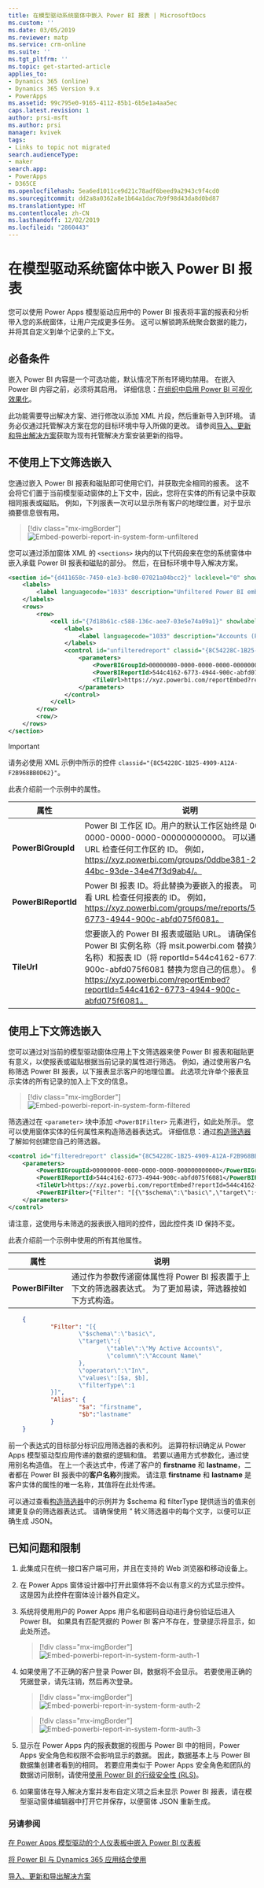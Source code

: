 ```yaml
---
title: 在模型驱动系统窗体中嵌入 Power BI 报表 | MicrosoftDocs
ms.custom: ''
ms.date: 03/05/2019
ms.reviewer: matp
ms.service: crm-online
ms.suite: ''
ms.tgt_pltfrm: ''
ms.topic: get-started-article
applies_to:
- Dynamics 365 (online)
- Dynamics 365 Version 9.x
- PowerApps
ms.assetid: 99c795e0-9165-4112-85b1-6b5e1a4aa5ec
caps.latest.revision: 1
author: prsi-msft
ms.author: prsi
manager: kvivek
tags:
- Links to topic not migrated
search.audienceType:
- maker
search.app:
- PowerApps
- D365CE
ms.openlocfilehash: 5ea6ed1011ce9d21c78adf6beed9a2943c9f4cd0
ms.sourcegitcommit: dd2a8a0362a8e1b64a1dac7b9f98d43da8d0bd87
ms.translationtype: HT
ms.contentlocale: zh-CN
ms.lasthandoff: 12/02/2019
ms.locfileid: "2860443"
---
```

# <a name="embed-a-power-bi-report-in-a-model-driven-system-form"></a>在模型驱动系统窗体中嵌入 Power BI 报表
您可以使用 Power Apps 模型驱动应用中的 Power BI 报表将丰富的报表和分析带入您的系统窗体，让用户完成更多任务。 这可以解锁跨系统聚合数据的能力，并将其自定义到单个记录的上下文。
 
## <a name="prerequisites"></a>必备条件 
嵌入 Power BI 内容是一个可选功能，默认情况下所有环境均禁用。 在嵌入 Power BI 内容之前，必须将其启用。 详细信息：[在组织中启用 Power BI 可视化效果化](https://docs.microsoft.com/dynamics365/customer-engagement/admin/use-power-bi?#enable--visualizations-in-the-organization)。

此功能需要导出解决方案、进行修改以添加 XML 片段，然后重新导入到环境。 请务必仅通过托管解决方案在您的目标环境中导入所做的更改。 请参阅[导入、更新和导出解决方案](https://docs.microsoft.com/powerapps/maker/common-data-service/import-update-export-solutions)获取为现有托管解决方案安装更新的指导。

## <a name="embed-without-contextual-filtering"></a>不使用上下文筛选嵌入
您通过嵌入 Power BI 报表和磁贴即可使用它们，并获取完全相同的报表。 这不会将它们置于当前模型驱动窗体的上下文中，因此，您将在实体的所有记录中获取相同报表或磁贴。 例如，下列报表一次可以显示所有客户的地理位置，对于显示摘要信息很有用。

> [!div class="mx-imgBorder"] 
> ![](media/embed-powerbi/embed-powerbi-report-in-system-form-unfiltered.png "Embed-powerbi-report-in-system-form-unfiltered")

您可以通过添加窗体 XML 的 `<sections>` 块内的以下代码段来在您的系统窗体中嵌入承载 Power BI 报表和磁贴的部分。 然后，在目标环境中导入解决方案。 

```xml
<section id="{d411658c-7450-e1e3-bc80-07021a04bcc2}" locklevel="0" showlabel="true" IsUserDefined="0" name="tab_4_section_1" labelwidth="115" columns="1" layout="varwidth" showbar="false">
    <labels>
        <label languagecode="1033" description="Unfiltered Power BI embedding demo"/>
    </labels>
    <rows>
        <row>
            <cell id="{7d18b61c-c588-136c-aee7-03e5e74a09a1}" showlabel="true" rowspan="20" colspan="1" auto="false">
                <labels>
                    <label languagecode="1033" description="Accounts (Parent Account)"/>
                </labels>
                <control id="unfilteredreport" classid="{8C54228C-1B25-4909-A12A-F2B968BB0D62}">
                    <parameters>
                        <PowerBIGroupId>00000000-0000-0000-0000-000000000000</PowerBIGroupId>
                        <PowerBIReportId>544c4162-6773-4944-900c-abfd075f6081</PowerBIReportId>
                        <TileUrl>https://xyz.powerbi.com/reportEmbed?reportId=544c4162-6773-4944-900c-abfd075f6081</TileUrl>
                    </parameters>
                </control>
            </cell>
        </row>
        <row/>
    </rows>
</section>
```
> [!IMPORTANT]
> 请务必使用 XML 示例中所示的控件 `classid="{8C54228C-1B25-4909-A12A-F2B968BB0D62}"`。

 此表介绍前一个示例中的属性。

|                                                 属性                                                  |                                                                                                                                                                                                                                                                                                                                                                                                                                                                                                                                                                                                                                                                                                                                      说明                                                                                                                                                                                                                                                                                                                                                                                                                                                                                                                                                                                                                                                                                                                                       |
|-----------------------------------------------------------------------------------------------------------|----------------------------------------------------------------------------------------------------------------------------------------------------------------------------------------------------------------------------------------------------------------------------------------------------------------------------------------------------------------------------------------------------------------------------------------------------------------------------------------------------------------------------------------------------------------------------------------------------------------------------------------------------------------------------------------------------------------------------------------------------------------------------------------------------------------------------------------------------------------------------------------------------------------------------------------------------------------------------------------------------------------------------------------------------------------------------------------------------------------------------------------------------------------------------------------------------------------------------------------------------------------------------------------------------------------------------------------------------------------------------------------------------------------------------------------------------------------------------------------|
|                         **PowerBIGroupId**                          |                                                                                                                                                                                                                                                                                                                                                                                                                                                                                                                                                                                                                                                                                                                  Power BI 工作区 ID。用户的默认工作区始终是 00000000-0000-0000-0000-000000000000。 可以通过查看 URL 检查任何工作区的 ID。 例如，https://xyz.powerbi.com/groups/0ddbe381-256d-44bc-93de-34e47f3d9ab4/。                                                                                                                                                                                                                                                                                                                                                                                                                                                                                                                                                                                                                                                                                                                  |
|                               **PowerBIReportId**                                |                             Power BI 报表 ID。将此替换为要嵌入的报表。 可以通过查看 URL 检查任何报表的 ID。 例如，https://xyz.powerbi.com/groups/me/reports/544c4162-6773-4944-900c-abfd075f6081。                                                                                                                                                                                                                                                                                                                                                                                                                                                                                                                                                                                                                                                                                                                                                                                                                                                                                                                                                                                                                                                                                                                                                                                                                                                                                                                                                                                                                                                           |
|                                       **TileUrl**                                       |                                                                                                                                                                                                                                                                                                                                                                                                                                                                                                                        您要嵌入的 Power BI 报表或磁贴 URL。 请确保使用正确的 Power BI 实例名称（将 msit.powerbi.com 替换为您自己的名称）和报表 ID（将 reportId=544c4162-6773-4944-900c-abfd075f6081 替换为您自己的信息）。 例如，https://xyz.powerbi.com/reportEmbed?reportId=544c4162-6773-4944-900c-abfd075f6081。                                                                                                                                                                                                                                                                                                                                                                                                                                                                                                                        |

## <a name="embed-with-contextual-filtering"></a>使用上下文筛选嵌入
您可以通过对当前的模型驱动窗体应用上下文筛选器来使 Power BI 报表和磁贴更有意义，以使报表或磁贴根据当前记录的属性进行筛选。 例如，通过使用客户名称筛选 Power BI 报表，以下报表显示客户的地理位置。 此选项允许单个报表显示实体的所有记录的加入上下文的信息。

> [!div class="mx-imgBorder"] 
> ![](media/embed-powerbi/embed-powerbi-report-in-system-form-filtered.png "Embed-powerbi-report-in-system-form-filtered")

筛选通过在 `<parameter>` 块中添加 `<PowerBIFilter>` 元素进行，如此处所示。 您可以使用窗体实体的任何属性来构造筛选器表达式。 详细信息：通过[构造筛选器](https://github.com/Microsoft/PowerBI-JavaScript/wiki/Filters#contructingfilters)了解如何创建您自己的筛选器。
    
```xml
<control id="filteredreport" classid="{8C54228C-1B25-4909-A12A-F2B968BB0D62}">
    <parameters>
        <PowerBIGroupId>00000000-0000-0000-0000-000000000000</PowerBIGroupId>
        <PowerBIReportId>544c4162-6773-4944-900c-abfd075f6081</PowerBIReportId>
        <TileUrl>https://xyz.powerbi.com/reportEmbed?reportId=544c4162-6773-4944-900c-abfd075f6081</TileUrl>
        <PowerBIFilter>{"Filter": "[{\"$schema\":\"basic\",\"target\":{\"table\":\"My Active Accounts\",\"column\":\"Account Name\"},\"operator\":\"In\",\"values\":[$a],\"filterType\":1}]", "Alias": {"$a": "name"}}</PowerBIFilter>
    </parameters>
</control>
```

请注意，这使用与未筛选的报表嵌入相同的控件，因此控件类 ID 保持不变。 

此表介绍前一个示例中使用的所有其他属性。

|                                                 属性                                                  |                                                                                                                                                                                                                                                                                                                                                                                                                                                                                                                                                                                                                                                                                                                                      说明                                                                                                                                                                                                                                                                                                                                                                                                                                                                                                                                                                                                                                                                                                                                       |
|-----------------------------------------------------------------------------------------------------------|----------------------------------------------------------------------------------------------------------------------------------------------------------------------------------------------------------------------------------------------------------------------------------------------------------------------------------------------------------------------------------------------------------------------------------------------------------------------------------------------------------------------------------------------------------------------------------------------------------------------------------------------------------------------------------------------------------------------------------------------------------------------------------------------------------------------------------------------------------------------------------------------------------------------------------------------------------------------------------------------------------------------------------------------------------------------------------------------------------------------------------------------------------------------------------------------------------------------------------------------------------------------------------------------------------------------------------------------------------------------------------------------------------------------------------------------------------------------------------------|
|                         **PowerBIFilter**                          |        通过作为参数传递窗体属性将 Power BI 报表置于上下文的筛选器表达式。 为了更加易读，筛选器按如下方式构造。    |

```json
    {
            "Filter": "[{
                    \"$schema\":\"basic\",
                    \"target\":{
                            \"table\":\"My Active Accounts\",
                            \"column\":\"Account Name\"
                    },
                    \"operator\":\"In\",
                    \"values\":[$a, $b],
                    \"filterType\":1
            }]",
            "Alias": {
                    "$a": "firstname",
                    "$b":"lastname"
            }
    }
```

前一个表达式的目标部分标识应用筛选器的表和列。 运算符标识确定从 Power Apps 模型驱动型应用传递的数据的逻辑和值。 若要以通用方式参数化，通过使用别名构造值。 在上一个表达式中，传递了客户的 **firstname** 和 **lastname**，二者都在 Power BI 报表中的**客户名称**列搜索。 请注意 **firstname** 和 **lastname** 是客户实体的属性的唯一名称，其值将在此处传递。 

可以通过查看[构造筛选器](https://github.com/Microsoft/PowerBI-JavaScript/wiki/Filters#contructingfilters)中的示例并为 $schema 和 filterType 提供适当的值来创建更复杂的筛选器表达式。 请确保使用 *\"* 转义筛选器中的每个文字，以便可以正确生成 JSON。

## <a name="known-issues-and-limitations"></a>已知问题和限制
1. 此集成只在统一接口客户端可用，并且在支持的 Web 浏览器和移动设备上。
2. 在 Power Apps 窗体设计器中打开此窗体将不会以有意义的方式显示控件。 这是因为此控件在窗体设计器外自定义。
3. 系统将使用用户的 Power Apps 用户名和密码自动进行身份验证后进入 Power BI。 如果具有匹配凭据的 Power BI 客户不存在，登录提示将显示，如此处所述。 

   > [!div class="mx-imgBorder"] 
   > ![](media/embed-powerbi/embed-powerbi-report-in-system-form-auth-1.png "Embed-powerbi-report-in-system-form-auth-1")

4. 如果使用了不正确的客户登录 Power BI，数据将不会显示。 若要使用正确的凭据登录，请先注销，然后再次登录。

   > [!div class="mx-imgBorder"] 
   > ![](media/embed-powerbi/embed-powerbi-report-in-system-form-auth-2.png "Embed-powerbi-report-in-system-form-auth-2")

   > [!div class="mx-imgBorder"] 
   > ![](media/embed-powerbi/embed-powerbi-report-in-system-form-auth-3.png "Embed-powerbi-report-in-system-form-auth-3")

5. 显示在 Power Apps 内的报表数据的视图与 Power BI 中的相同，Power Apps 安全角色和权限不会影响显示的数据。 因此，数据基本上与 Power BI 数据集创建者看到的相同。 若要应用类似于 Power Apps 安全角色和团队的数据访问限制，请使用[使用 Power BI 的行级安全性 (RLS)](https://docs.microsoft.com/power-bi/service-admin-rls)。
6. 如果窗体在导入解决方案并发布自定义项之后未显示 Power BI 报表，请在模型驱动窗体编辑器中打开它并保存，以便窗体 JSON 重新生成。


### <a name="see-also"></a>另请参阅

[在 Power Apps 模型驱动的个人仪表板中嵌入 Power BI 仪表板](https://docs.microsoft.com/dynamics365/customer-engagement/basics/add-edit-power-bi-visualizations-dashboard)

[将 Power BI 与 Dynamics 365 应用结合使用](https://docs.microsoft.com/dynamics365/customer-engagement/admin/use-power-bi)

[导入、更新和导出解决方案](../common-data-service/import-update-export-solutions.md)

